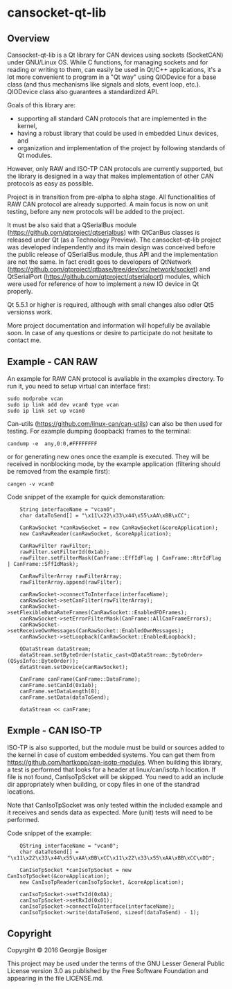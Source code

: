 # cansocket-qt-lib

## Overview

Cansocket-qt-lib is a Qt library for CAN devices using sockets (SocketCAN) under GNU/Linux OS. While C functions, for managing sockets and for reading or writing to them, can easily be used in Qt/C++ applications, it's a lot more convenient to program in a "Qt way" using QIODevice for a base class (and thus mechanisms like signals and slots, event loop, etc.). QIODevice class also guarantees a standardized API.

Goals of this library are:
* supporting all standard CAN protocols that are implemented in the kernel,
* having a robust library that could be used in embedded Linux devices, and
* organization and implementation of the project by following standards of Qt modules.

However, only RAW and ISO-TP CAN protocols are currently supported, but the library is designed in a way that makes implementation of other CAN protocols as easy as possible. 

Project is in transition from pre-alpha to alpha stage. All functionalities of RAW CAN protocol are already supported. A main focus is now on unit testing, before any new protocols will be added to the project. 

It must be also said that a QSerialBus module (https://github.com/qtproject/qtserialbus) with QtCanBus classes is released under Qt (as a Technology Preview). The cansocket-qt-lib project was developed independently and its main design was conceived before the public release of QSerialBus module, thus API and the implementation are not the same. In fact credit goes to developers of QtNetwork (https://github.com/qtproject/qtbase/tree/dev/src/network/socket) and QtSerialPort (https://github.com/qtproject/qtserialport) modules, which were used for reference of how to implement a new IO device in Qt properly.

Qt 5.5.1 or higher is required, although with small changes also odler Qt5 versionss work.

More project documentation and information will hopefully be available soon. In case of any questions or desire to participate do not hesitate to contact me.

## Example - CAN RAW

An example for RAW CAN protocol is avaliable in the examples directory. To run it, you need to setup virtual can interface first:
```
sudo modprobe vcan
sudo ip link add dev vcan0 type vcan
sudo ip link set up vcan0
```
Can-utils (https://github.com/linux-can/can-utils) can also be then used for testing. For example dumping (loopback) frames to the terminal:
```
candump -e  any,0:0,#FFFFFFFF
```
or for generating new ones once the example is executed. They will be received in nonblocking mode, by the example application (filtering should be removed from the example first):
```
cangen -v vcan0
```


Code snippet of the example for quick demonstaration:
```
    String interfaceName = "vcan0";
    char dataToSend[] = "\x11\x22\x33\x44\x55\xAA\xBB\xCC";

    CanRawSocket *canRawSocket = new CanRawSocket(&coreApplication);
    new CanRawReader(canRawSocket, &coreApplication);

    CanRawFilter rawFilter;
    rawFilter.setFilterId(0x1ab);
    rawFilter.setFilterMask(CanFrame::EffIdFlag | CanFrame::RtrIdFlag | CanFrame::SffIdMask);

    CanRawFilterArray rawFilterArray;
    rawFilterArray.append(rawFilter);

    canRawSocket->connectToInterface(interfaceName);
    canRawSocket->setCanFilter(rawFilterArray);
    canRawSocket->setFlexibleDataRateFrames(CanRawSocket::EnabledFDFrames);
    canRawSocket->setErrorFilterMask(CanFrame::AllCanFrameErrors);
    canRawSocket->setReceiveOwnMessages(CanRawSocket::EnabledOwnMessages);
    canRawSocket->setLoopback(CanRawSocket::EnabledLoopback);

    QDataStream dataStream;
    dataStream.setByteOrder(static_cast<QDataStream::ByteOrder>(QSysInfo::ByteOrder));
    dataStream.setDevice(canRawSocket);

    CanFrame canFrame(CanFrame::DataFrame);
    canFrame.setCanId(0x1ab);
    canFrame.setDataLength(8);
    canFrame.setData(dataToSend);

    dataStream << canFrame;
```

## Exmple - CAN ISO-TP

ISO-TP is also supported, but the module must be build or sources added to the kernel in case of custom embedded systems. You can get them from https://github.com/hartkopp/can-isotp-modules. When building this library, a test is performed that looks for a header at linux/can/isotp.h location. If file is not found, CanIsoTpScket will be skipped. You need to add an include dir appropriately when building, or copy files in one of the standrad locations.

Note that CanIsoTpSocket was only tested within the included example and it receives and sends data as expected. More (unit) tests will need to be performed.

Code snippet of the example:
```
    QString interfaceName = "vcan0";
    char dataToSend[] = "\x11\x22\x33\x44\x55\xAA\xBB\xCC\x11\x22\x33\x55\xAA\xBB\xCC\xDD";

    CanIsoTpSocket *canIsoTpSocket = new CanIsoTpSocket(&coreApplication);
    new CanIsoTpReader(canIsoTpSocket, &coreApplication);

    canIsoTpSocket->setTxId(0x0A);
    canIsoTpSocket->setRxId(0x01);
    canIsoTpSocket->connectToInterface(interfaceName);
    canIsoTpSocket->write(dataToSend, sizeof(dataToSend) - 1);
```

## Copyright

Copyrgiht © 2016 Georgije Bosiger 

This project may be used under the terms of the GNU Lesser General Public License version 3.0 as published by the Free Software Foundation and appearing in the file LICENSE.md.

